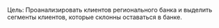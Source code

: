 Цель: Проанализировать клиентов регионального банка и выделить сегменты клиентов, которые склонны оставаться в банке.
